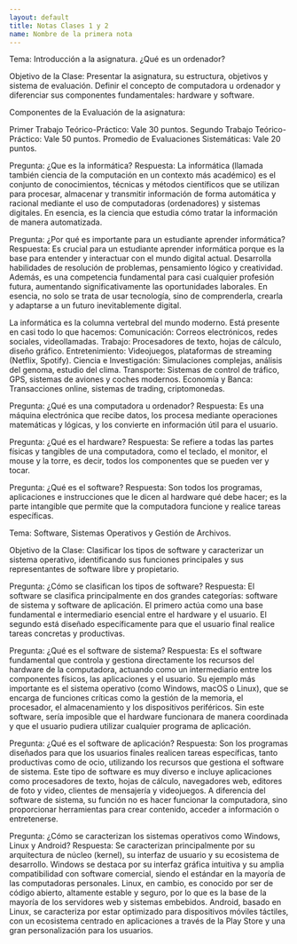 ```yaml
---
layout: default
title: Notas Clases 1 y 2
name: Nombre de la primera nota
---
```


Tema: Introducción a la asignatura. ¿Qué es un ordenador?

Objetivo de la Clase:
Presentar la asignatura, su estructura, objetivos y sistema de evaluación.
Definir el concepto de computadora u ordenador y diferenciar sus componentes fundamentales: hardware y software.

Componentes de la Evaluación de la asignatura:

Primer Trabajo Teórico-Práctico: Vale 30 puntos.
Segundo Trabajo Teórico-Práctico: Vale 50 puntos.
Promedio de Evaluaciones Sistemáticas: Vale 20 puntos.

Pregunta: ¿Que es la informática?
Respuesta: La informática (llamada también ciencia de la computación en un contexto más académico) es el conjunto de conocimientos, técnicas y métodos científicos que se utilizan para procesar, almacenar y transmitir información de forma automática y racional mediante el uso de computadoras (ordenadores) y sistemas digitales.
En esencia, es la ciencia que estudia cómo tratar la información de manera automatizada.

Pregunta: ¿Por qué es importante para un estudiante aprender informática?
Respuesta: Es crucial para un estudiante aprender informática porque es la base para entender y interactuar con el mundo digital actual. Desarrolla habilidades de resolución de problemas, pensamiento lógico y creatividad. Además, es una competencia fundamental para casi cualquier profesión futura, aumentando significativamente las oportunidades laborales. En esencia, no solo se trata de usar tecnología, sino de comprenderla, crearla y adaptarse a un futuro inevitablemente digital.

La informática es la columna vertebral del mundo moderno. Está presente en casi todo lo que hacemos:
Comunicación: Correos electrónicos, redes sociales, videollamadas.
Trabajo: Procesadores de texto, hojas de cálculo, diseño gráfico.
Entretenimiento: Videojuegos, plataformas de streaming (Netflix, Spotify).
Ciencia e Investigación: Simulaciones complejas, análisis del genoma, estudio del clima.
Transporte: Sistemas de control de tráfico, GPS, sistemas de aviones y coches modernos.
Economía y Banca: Transacciones online, sistemas de trading, criptomonedas.

Pregunta: ¿Qué es una computadora u ordenador?
Respuesta: Es una máquina electrónica que recibe datos, los procesa mediante operaciones matemáticas y lógicas, y los convierte en información útil para el usuario.

Pregunta: ¿Qué es el hardware?
Respuesta: Se refiere a todas las partes físicas y tangibles de una computadora, como el teclado, el monitor, el mouse y la torre, es decir, todos los componentes que se pueden ver y tocar.

Pregunta: ¿Qué es el software?
Respuesta: Son todos los programas, aplicaciones e instrucciones que le dicen al hardware qué debe hacer; es la parte intangible que permite que la computadora funcione y realice tareas específicas.

Tema: Software, Sistemas Operativos y Gestión de Archivos.

Objetivo de la Clase:
Clasificar los tipos de software y caracterizar un sistema operativo, identificando sus funciones principales y sus representantes de software libre y propietario.

Pregunta: ¿Cómo se clasifican los tipos de software?
Respuesta: El software se clasifica principalmente en dos grandes categorías: software de sistema y software de aplicación. El primero actúa como una base fundamental e intermediario esencial entre el hardware y el usuario. El segundo está diseñado específicamente para que el usuario final realice tareas concretas y productivas.

Pregunta: ¿Qué es el software de sistema?
Respuesta: Es el software fundamental que controla y gestiona directamente los recursos del hardware de la computadora, actuando como un intermediario entre los componentes físicos, las aplicaciones y el usuario. Su ejemplo más importante es el sistema operativo (como Windows, macOS o Linux), que se encarga de funciones críticas como la gestión de la memoria, el procesador, el almacenamiento y los dispositivos periféricos. Sin este software, sería imposible que el hardware funcionara de manera coordinada y que el usuario pudiera utilizar cualquier programa de aplicación.

Pregunta: ¿Qué es el software de aplicación?
Respuesta: Son los programas diseñados para que los usuarios finales realicen tareas específicas, tanto productivas como de ocio, utilizando los recursos que gestiona el software de sistema. Este tipo de software es muy diverso e incluye aplicaciones como procesadores de texto, hojas de cálculo, navegadores web, editores de foto y video, clientes de mensajería y videojuegos. A diferencia del software de sistema, su función no es hacer funcionar la computadora, sino proporcionar herramientas para crear contenido, acceder a información o entretenerse.

Pregunta: ¿Cómo se caracterizan los sistemas operativos como Windows, Linux y Android?
Respuesta: Se caracterizan principalmente por su arquitectura de núcleo (kernel), su interfaz de usuario y su ecosistema de desarrollo. Windows se destaca por su interfaz gráfica intuitiva y su amplia compatibilidad con software comercial, siendo el estándar en la mayoría de las computadoras personales. Linux, en cambio, es conocido por ser de código abierto, altamente estable y seguro, por lo que es la base de la mayoría de los servidores web y sistemas embebidos. Android, basado en Linux, se caracteriza por estar optimizado para dispositivos móviles táctiles, con un ecosistema centrado en aplicaciones a través de la Play Store y una gran personalización para los usuarios.